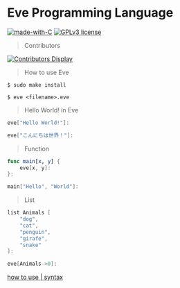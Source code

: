 # Eve Programming Language

[![made-with-C](https://img.shields.io/badge/Made%20with-C-1f425f.svg)](https://en.wikipedia.org/wiki/C_(programming_language)) [![GPLv3 license](https://img.shields.io/badge/License-GPLv3-blue.svg)](http://perso.crans.org/besson/LICENSE.html)

> Contributors

[![Contributors Display](https://badges.pufler.dev/contributors/ibukiyoshidaa/eve?size=50&padding=5&bots=true)](https://github.com/ibukiyoshidaa/eve)

> How to use Eve

```
$ sudo make install
```

```
$ eve <filename>.eve
```

> Hello World! in Eve
```swift
eve["Hello World!"]:

eve["こんにちは世界！"]:

```

> Function
```swift
func main[x, y] {
    eve[x, y]:
}:

main["Hello", "World"]:
```

> List
```swift
list Animals [
    "dog",
    "cat",
    "penguin",
    "girafe",
    "snake"
]:

eve[Animals->0]:
```

<a href="https://eveofficial.herokuapp.com/docs">how to use | syntax<a>
